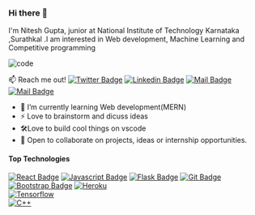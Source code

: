 ### Hi there 👋

<!--
**Niteshgupta-NITK/Niteshgupta-NITK** is a ✨ _special_ ✨ repository because its `README.md` (this file) appears on your GitHub profile.

Here are some ideas to get you started:

- 🔭 I’m currently working on ...
- 🌱 I’m currently learning ...
- 👯 I’m looking to collaborate on ...
- 🤔 I’m looking for help with ...
- 💬 Ask me about ...
- 📫 How to reach me: ...
- 😄 Pronouns: ...
- ⚡ Fun fact: ...
-->

I'm Nitesh Gupta, junior at National Institute of Technology Karnataka ,Surathkal .I am interested in Web development, Machine Learning and Competitive
programming


![code](https://user-images.githubusercontent.com/56041569/133371817-9bc1a573-563e-4e94-a412-f4db088ff16b.gif)

:mailbox: Reach me out!
[![Twitter Badge](https://img.shields.io/badge/-@Nitesh-1ca0f1?style=flat&labelColor=1ca0f1&logo=twitter&logoColor=white&link=https://twitter.com/NiteshG03675427)](https://twitter.com/NiteshG03675427) [![Linkedin Badge](https://img.shields.io/badge/-Nitesh-0e76a8?style=flat&labelColor=0e76a8&logo=linkedin&logoColor=white)](https://www.linkedin.com/in/niteshnitk) [![Mail Badge](https://img.shields.io/badge/-@Nitesh-e84393?style=flat&labelColor=e84393&logo=instagram&logoColor=white)](https://www.instagram.com/nitesh_kr_gupta___/) [![Mail Badge](https://img.shields.io/badge/-Nitesh-c0392b?style=flat&labelColor=c0392b&logo=gmail&logoColor=white)](mailto:guptanitesh400@gmail.com)



- 🔭 I’m currently learning Web development(MERN)
- ⚡ Love to brainstorm and dicuss ideas 
- 🛠Love to build cool things on vscode
- 🤔 Open to collaborate on projects, ideas or internship opportunities.




#### Top Technologies



[![React Badge](https://img.shields.io/badge/-React-61DBFB?style=for-the-badge&labelColor=black&logo=react&logoColor=61DBFB)](#) [![Javascript Badge](https://img.shields.io/badge/-Javascript-F0DB4F?style=for-the-badge&labelColor=black&logo=javascript&logoColor=F0DB4F)](#)
 [![Flask Badge](https://img.shields.io/badge/Flask-000000?style=for-the-badge&logo=flask&logoColor=white)](#) 
 [![Git Badge](https://img.shields.io/badge/Git-F05032?style=for-the-badge&logo=git&logoColor=white)](#) 
  [![Bootstrap Badge](https://img.shields.io/badge/Bootstrap-563D7C?style=for-the-badge&logo=bootstrap&logoColor=white)](#) 
  [![Heroku](https://img.shields.io/badge/Heroku-430098?style=for-the-badge&logo=heroku&logoColor=white)](#)
  <br />
   [![Tensorflow](https://img.shields.io/badge/TensorFlow-FF6F00?style=for-the-badge&logo=tensorflow&logoColor=white)](#)
   <br />
   [![C++](https://img.shields.io/badge/C%2B%2B-00599C?style=for-the-badge&logo=c%2B%2B&logoColor=white)](#)
  

 

 








<br />
<br />
